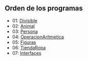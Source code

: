 ## Orden de los programas

- 01: [Divisible](/src/code/ev2/Divisible.java)
- 02: [Animal](/src/code/ev2/Animal.java)
- 03: [Persona](/src/code/ev2/Personas.java)
- 04: [OperacionAritmetica](/src/code/ev2/OperacionAritmetica.java)
- 05: [Figuras](/src/code/ev2/MenuAreas.java)
- 06: [TiendaRopa](/src/code/ev2/TiendaRopa.java)
- 07: [Interfaces](/src/code/ev2/Interfaces.java)
